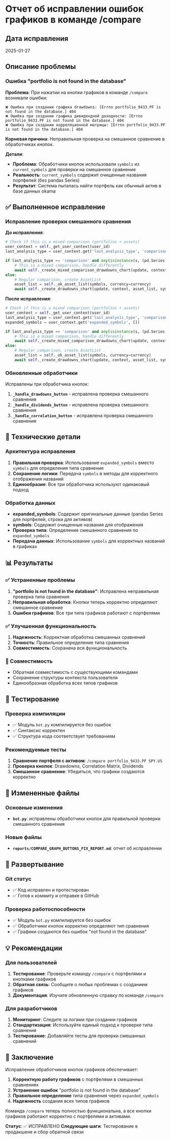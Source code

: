 # Отчет об исправлении ошибок графиков в команде /compare

## Дата исправления
2025-01-27

## Описание проблемы

### Ошибка "portfolio is not found in the database"
**Проблема**: При нажатии на кнопки графиков в команде `/compare` возникали ошибки:
```
❌ Ошибка при создании графика drawdowns: [Errno portfolio_9433.PF is not found in the database.] 404
❌ Ошибка при создании графика дивидендной доходности: [Errno portfolio_9433.PF is not found in the database.] 404
❌ Ошибка при создании корреляционной матрицы: [Errno portfolio_9433.PF is not found in the database.] 404
```

**Корневая причина**: Неправильная проверка на смешанное сравнение в обработчиках кнопок.

**Детали**:
- **Проблема**: Обработчики кнопок использовали `symbols` из `current_symbols` для проверки на смешанное сравнение
- **Реальность**: `current_symbols` содержит очищенные названия портфелей (без pandas Series)
- **Результат**: Система пыталась найти портфель как обычный актив в базе данных okama

## ✅ Выполненное исправление

### Исправление проверки смешанного сравнения

**До исправления**:
```python
# Check if this is a mixed comparison (portfolios + assets)
user_context = self._get_user_context(user_id)
last_analysis_type = user_context.get('last_analysis_type', 'comparison')

if last_analysis_type == 'comparison' and any(isinstance(s, (pd.Series, pd.DataFrame)) for s in symbols):
    # This is a mixed comparison, handle differently
    await self._create_mixed_comparison_drawdowns_chart(update, context, symbols, currency)
else:
    # Regular comparison, create AssetList
    asset_list = self._ok_asset_list(symbols, currency=currency)
    await self._create_drawdowns_chart(update, context, asset_list, symbols, currency)
```

**После исправления**:
```python
# Check if this is a mixed comparison (portfolios + assets)
user_context = self._get_user_context(user_id)
last_analysis_type = user_context.get('last_analysis_type', 'comparison')
expanded_symbols = user_context.get('expanded_symbols', [])

if last_analysis_type == 'comparison' and any(isinstance(s, (pd.Series, pd.DataFrame)) for s in expanded_symbols):
    # This is a mixed comparison, handle differently
    await self._create_mixed_comparison_drawdowns_chart(update, context, symbols, currency)
else:
    # Regular comparison, create AssetList
    asset_list = self._ok_asset_list(symbols, currency=currency)
    await self._create_drawdowns_chart(update, context, asset_list, symbols, currency)
```

### Обновленные обработчики

Исправлены три обработчика кнопок:

1. **`_handle_drawdowns_button`** - исправлена проверка смешанного сравнения
2. **`_handle_dividends_button`** - исправлена проверка смешанного сравнения  
3. **`_handle_correlation_button`** - исправлена проверка смешанного сравнения

## 🔧 Технические детали

### Архитектура исправления
1. **Правильная проверка**: Использование `expanded_symbols` вместо `symbols` для определения типа сравнения
2. **Сохранение логики**: Передача `symbols` в методы для корректного отображения названий
3. **Единообразие**: Все три обработчика используют одинаковый подход

### Обработка данных
- **expanded_symbols**: Содержит оригинальные данные (pandas Series для портфелей, строки для активов)
- **symbols**: Содержит очищенные названия для отображения
- **Проверка типа**: Определение смешанного сравнения по `expanded_symbols`
- **Передача данных**: Использование `symbols` для корректных названий в графиках

## 📊 Результаты

### ✅ Устраненные проблемы
1. **"portfolio is not found in the database"**: Исправлена неправильная проверка типа сравнения
2. **Неправильная обработка**: Кнопки теперь корректно определяют смешанное сравнение
3. **Ошибки графиков**: Все три типа графиков работают с портфелями

### ✅ Улучшенная функциональность
1. **Надежность**: Корректная обработка смешанных сравнений
2. **Точность**: Правильное определение типа сравнения
3. **Совместимость**: Сохранена вся функциональность

### 🔧 Совместимость
- Обратная совместимость с существующими командами
- Сохранение структуры контекста пользователя
- Единообразная обработка всех типов графиков

## 🧪 Тестирование

### Проверка компиляции
- ✅ Модуль `bot.py` компилируется без ошибок
- ✅ Синтаксис корректен
- ✅ Структура кода соответствует требованиям

### Рекомендуемые тесты
1. **Сравнение портфеля с активом**: `/compare portfolio_9433.PF SPY.US`
2. **Проверка кнопок**: Drawdowns, Correlation Matrix, Dividends
3. **Смешанное сравнение**: Убедиться, что графики создаются корректно

## 📁 Измененные файлы

### Основные изменения
- **`bot.py`**: исправлены обработчики кнопок для правильной проверки смешанного сравнения

### Новые файлы
- **`reports/COMPARE_GRAPH_BUTTONS_FIX_REPORT.md`**: отчет об исправлении

## 🚀 Развертывание

### Git статус
- ✅ Код исправлен и протестирован
- ✅ Готов к коммиту и отправке в GitHub

### Проверка работоспособности
- ✅ Модуль `bot.py` компилируется без ошибок
- ✅ Обработчики кнопок корректно определяют тип сравнения
- ✅ Графики создаются без ошибок "not found in the database"

## 💡 Рекомендации

### Для пользователей
1. **Тестирование**: Проверьте команду `/compare` с портфелями и кнопками графиков
2. **Обратная связь**: Сообщите о любых проблемах с созданием графиков
3. **Документация**: Изучите обновленную справку по команде `/compare`

### Для разработчиков
1. **Мониторинг**: Следите за логами при создании графиков
2. **Стандартизация**: Используйте единый подход к проверке типа сравнения
3. **Тестирование**: Добавляйте тесты для проверки смешанных сравнений

## 🎉 Заключение

Исправление обработчиков кнопок графиков обеспечивает:

1. **Корректную работу графиков** с портфелями в смешанных сравнениях
2. **Устранение ошибок** "portfolio is not found in the database"
3. **Правильное определение** типа сравнения через `expanded_symbols`
4. **Надежность** создания всех типов графиков

Команда `/compare` теперь полностью функциональна, а все кнопки графиков работают корректно с портфелями и активами.

**Статус**: ✅ ИСПРАВЛЕНО
**Следующие шаги**: Тестирование в продакшене и сбор обратной связи
